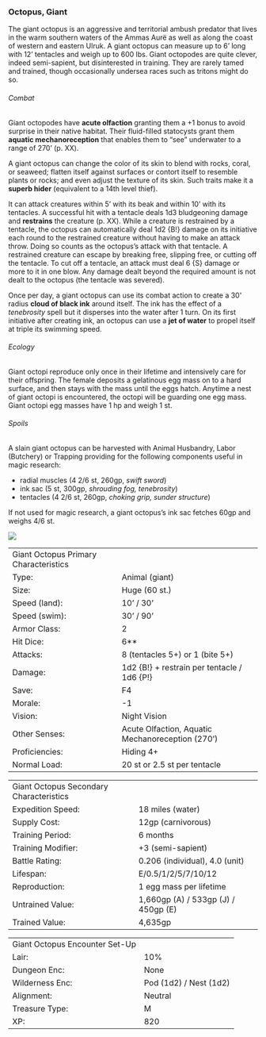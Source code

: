 ### Octopus, Giant

The giant octopus is an aggressive and territorial ambush predator that lives in the warm southern waters of the Ammas Aurë as well as along the coast of western and eastern Ulruk. A giant octopus can measure up to 6’ long with 12’ tentacles and weigh up to 600 lbs. Giant octopodes are quite clever, indeed semi-sapient, but disinterested in training. They are rarely tamed and trained, though occasionally undersea races such as tritons might do so.

###### Combat

Giant octopodes have **acute olfaction** granting them a +1 bonus to avoid surprise in their native habitat. Their fluid-filled statocysts grant them **aquatic mechanoreception** that enables them to “see” underwater to a range of 270’ (p. XX).

A giant octopus can change the color of its skin to blend with rocks, coral, or seaweed; flatten itself against surfaces or contort itself to resemble plants or rocks; and even adjust the texture of its skin. Such traits make it a **superb hider** (equivalent to a 14th level thief).

It can attack creatures within 5’ with its beak and within 10’ with its tentacles. A successful hit with a tentacle deals 1d3 bludgeoning damage and **restrains** the creature (p. XX). While a creature is restrained by a tentacle, the octopus can automatically deal 1d2 {B!} damage on its initiative each round to the restrained creature without having to make an attack throw. Doing so counts as the octopus’s attack with that tentacle. A restrained creature can escape by breaking free, slipping free, or cutting off the tentacle. To cut off a tentacle, an attack must deal 6 {S} damage or more to it in one blow. Any damage dealt beyond the required amount is not dealt to the octopus (the tentacle was severed).

Once per day, a giant octopus can use its combat action to create a 30' radius **cloud of black ink** around itself. The ink has the effect of a *tenebrosity* spell but it disperses into the water after 1 turn. On its first initiative after creating ink, an octopus can use a **jet of water** to propel itself at triple its swimming speed.

###### Ecology

Giant octopi reproduce only once in their lifetime and intensively care for their offspring. The female deposits a gelatinous egg mass on to a hard surface, and then stays with the mass until the eggs hatch. Anytime a nest of giant octopi is encountered, the octopi will be guarding one egg mass. Giant octopi egg masses have 1 hp and weigh 1 st.

###### Spoils

A slain giant octopus can be harvested with Animal Husbandry, Labor (Butchery) or Trapping providing for the following components useful in magic research:

* radial muscles (4 2/6 st, 260gp, *swift sword*)
* ink sac (5 st, 300gp, *shrouding fog, tenebrosity*)
* tentacles (4 2/6 st, 260gp, *choking grip, sunder structure*)

If not used for magic research, a giant octopus’s ink sac fetches 60gp and weighs 4/6 st.

![](data:image/png;base64...)

|  |  |
| --- | --- |
| Giant Octopus Primary Characteristics | |
| Type: | Animal (giant) |
| Size: | Huge (60 st.) |
| Speed (land): | 10’ / 30’ |
| Speed (swim): | 30’ / 90’ |
| Armor Class: | 2 |
| Hit Dice: | 6\*\* |
| Attacks: | 8 (tentacles 5+) or 1 (bite 5+) |
| Damage: | 1d2 {B!} + restrain per tentacle / 1d6 {P!} |
| Save: | F4 |
| Morale: | -1 |
| Vision: | Night Vision |
| Other Senses: | Acute Olfaction, Aquatic Mechanoreception (270’) |
| Proficiencies: | Hiding 4+ |
| Normal Load: | 20 st or 2.5 st per tentacle |

|  |  |
| --- | --- |
| Giant Octopus Secondary Characteristics | |
| Expedition Speed: | 18 miles (water) |
| Supply Cost: | 12gp (carnivorous) |
| Training Period: | 6 months |
| Training Modifier: | +3 (semi-sapient) |
| Battle Rating: | 0.206 (individual), 4.0 (unit) |
| Lifespan: | E/0.5/1/2/5/7/10/12 |
| Reproduction: | 1 egg mass per lifetime |
| Untrained Value: | 1,660gp (A) / 533gp (J) / 450gp (E) |
| Trained Value: | 4,635gp |

|  |  |
| --- | --- |
| Giant Octopus Encounter Set-Up | |
| Lair: | 10% |
| Dungeon Enc: | None |
| Wilderness Enc: | Pod (1d2) / Nest (1d2) |
| Alignment: | Neutral |
| Treasure Type: | M |
| XP: | 820 |
